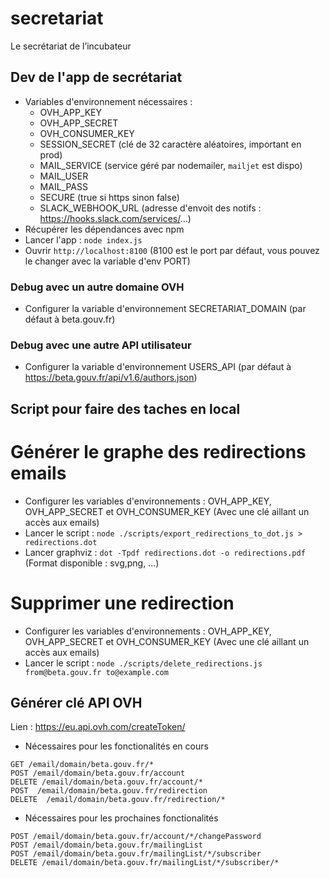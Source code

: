 # secretariat
Le secrétariat de l’incubateur

## Dev de l'app de secrétariat

- Variables d'environnement nécessaires :
   - OVH_APP_KEY
   - OVH_APP_SECRET
   - OVH_CONSUMER_KEY
   - SESSION_SECRET (clé de 32 caractère aléatoires, important en prod)
   - MAIL_SERVICE (service géré par nodemailer, `mailjet` est dispo)
   - MAIL_USER
   - MAIL_PASS
   - SECURE (true si https sinon false)
   - SLACK_WEBHOOK_URL (adresse d'envoit des notifs : https://hooks.slack.com/services/...)
- Récupérer les dépendances avec npm
- Lancer l'app : `node index.js`
- Ouvrir `http://localhost:8100` (8100 est le port par défaut, vous pouvez le changer avec la variable d'env PORT)

### Debug avec un autre domaine OVH
- Configurer la variable d'environnement SECRETARIAT_DOMAIN (par défaut à beta.gouv.fr)

### Debug avec une autre API utilisateur
- Configurer la variable d'environnement USERS_API (par défaut à https://beta.gouv.fr/api/v1.6/authors.json)

## Script pour faire des taches en local

# Générer le graphe des redirections emails

- Configurer les variables d'environnements : OVH_APP_KEY, OVH_APP_SECRET et OVH_CONSUMER_KEY (Avec une clé aillant un accès aux emails)
- Lancer le script : `node ./scripts/export_redirections_to_dot.js > redirections.dot`
- Lancer graphviz : `dot -Tpdf redirections.dot -o redirections.pdf` (Format disponible : svg,png, ...)

# Supprimer une redirection
- Configurer les variables d'environnements : OVH_APP_KEY, OVH_APP_SECRET et OVH_CONSUMER_KEY (Avec une clé aillant un accès aux emails)
- Lancer le script : `node ./scripts/delete_redirections.js from@beta.gouv.fr to@example.com`

## Générer clé API OVH

Lien : https://eu.api.ovh.com/createToken/

- Nécessaires pour les fonctionalités en cours
```
GET /email/domain/beta.gouv.fr/*
POST /email/domain/beta.gouv.fr/account
DELETE /email/domain/beta.gouv.fr/account/*
POST  /email/domain/beta.gouv.fr/redirection
DELETE  /email/domain/beta.gouv.fr/redirection/*
```

- Nécessaires pour les prochaines fonctionalités
```
POST /email/domain/beta.gouv.fr/account/*/changePassword
POST /email/domain/beta.gouv.fr/mailingList
POST /email/domain/beta.gouv.fr/mailingList/*/subscriber
DELETE /email/domain/beta.gouv.fr/mailingList/*/subscriber/*
```
